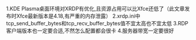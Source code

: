 1.KDE Plasma桌面环境对XRDP有优化,且资源占用可以比Xfce还低了（此文章发布时Xfce最新版本是4.18,有严重的内存泄露）
2.xrdp.ini中tcp_send_buffer_bytes和tcp_recv_buffer_bytes值不宜太高也不宜太低
3.RDP客户端版本也一定要合适,不然怎么配置都会很卡
4.服务器带宽一定要很好